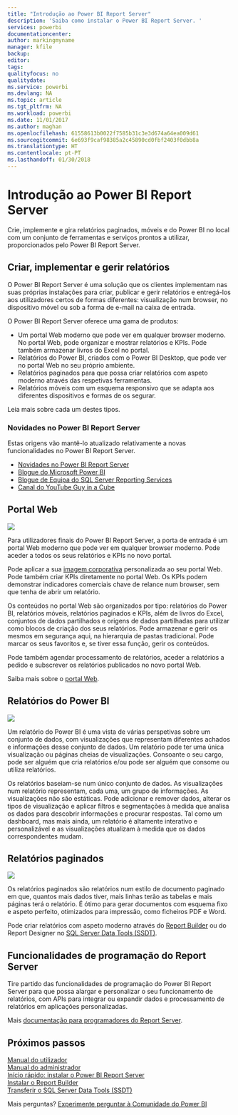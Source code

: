 ```yaml
---
title: "Introdução ao Power BI Report Server"
description: 'Saiba como instalar o Power BI Report Server. '
services: powerbi
documentationcenter: 
author: markingmyname
manager: kfile
backup: 
editor: 
tags: 
qualityfocus: no
qualitydate: 
ms.service: powerbi
ms.devlang: NA
ms.topic: article
ms.tgt_pltfrm: NA
ms.workload: powerbi
ms.date: 11/01/2017
ms.author: maghan
ms.openlocfilehash: 61558613b0022f7585b31c3e3d674a64ea009d61
ms.sourcegitcommit: 6e693f9caf98385a2c45890cd0fbf2403f0dbb8a
ms.translationtype: HT
ms.contentlocale: pt-PT
ms.lasthandoff: 01/30/2018
---
```

# <a name="get-started-with-power-bi-report-server"></a>Introdução ao Power BI Report Server
Crie, implemente e gira relatórios paginados, móveis e do Power BI no local com um conjunto de ferramentas e serviços prontos a utilizar, proporcionados pelo Power BI Report Server.

## <a name="create-deploy-and-manage-reports"></a>Criar, implementar e gerir relatórios
O Power BI Report Server é uma solução que os clientes implementam nas suas próprias instalações para criar, publicar e gerir relatórios e entregá-los aos utilizadores certos de formas diferentes: visualização num browser, no dispositivo móvel ou sob a forma de e-mail na caixa de entrada.

O Power BI Report Server oferece uma gama de produtos:

* Um portal Web moderno que pode ver em qualquer browser moderno. No portal Web, pode organizar e mostrar relatórios e KPIs. Pode também armazenar livros do Excel no portal.
* Relatórios do Power BI, criados com o Power BI Desktop, que pode ver no portal Web no seu próprio ambiente.
* Relatórios paginados para que possa criar relatórios com aspeto moderno através das respetivas ferramentas.
* Relatórios móveis com um esquema responsivo que se adapta aos diferentes dispositivos e formas de os segurar.

Leia mais sobre cada um destes tipos.

### <a name="whats-new-in-power-bi-report-server"></a>Novidades no Power BI Report Server
Estas origens vão mantê-lo atualizado relativamente a novas funcionalidades no Power BI Report Server.

* [Novidades no Power BI Report Server](whats-new.md)
* [Blogue do Microsoft Power BI](https://powerbi.microsoft.com/blog/)
* [Blogue de Equipa do SQL Server Reporting Services](https://blogs.msdn.microsoft.com/sqlrsteamblog/)
* [Canal do YouTube Guy in a Cube](https://aka.ms/guyinacube)

## <a name="web-portal"></a>Portal Web
![](media/get-started/web-portal.png)

Para utilizadores finais do Power BI Report Server, a porta de entrada é um portal Web moderno que pode ver em qualquer browser moderno. Pode aceder a todos os seus relatórios e KPIs no novo portal.

Pode aplicar a sua [imagem corporativa](https://docs.microsoft.com/sql/reporting-services/branding-the-web-portal) personalizada ao seu portal Web. Pode também criar KPIs diretamente no portal Web. Os KPIs podem demonstrar indicadores comerciais chave de relance num browser, sem que tenha de abrir um relatório.

Os conteúdos no portal Web são organizados por tipo: relatórios do Power BI, relatórios móveis, relatórios paginados e KPIs, além de livros do Excel, conjuntos de dados partilhados e origens de dados partilhadas para utilizar como blocos de criação dos seus relatórios. Pode armazenar e gerir os mesmos em segurança aqui, na hierarquia de pastas tradicional. Pode marcar os seus favoritos e, se tiver essa função, gerir os conteúdos.

Pode também agendar processamento de relatórios, aceder a relatórios a pedido e subscrever os relatórios publicados no novo portal Web.

Saiba mais sobre o [portal Web](https://docs.microsoft.com/sql/reporting-services/web-portal-ssrs-native-mode).

## <a name="power-bi-reports"></a>Relatórios do Power BI
![](media/get-started/powerbi-reports.png)

Um relatório do Power BI é uma vista de várias perspetivas sobre um conjunto de dados, com visualizações que representam diferentes achados e informações desse conjunto de dados.  Um relatório pode ter uma única visualização ou páginas cheias de visualizações. Consoante o seu cargo, pode ser alguém que cria relatórios e/ou pode ser alguém que consome ou utiliza relatórios.

Os relatórios baseiam-se num único conjunto de dados. As visualizações num relatório representam, cada uma, um grupo de informações. As visualizações não são estáticas. Pode adicionar e remover dados, alterar os tipos de visualização e aplicar filtros e segmentações à medida que analisa os dados para descobrir informações e procurar respostas. Tal como um dashboard, mas mais ainda, um relatório é altamente interativo e personalizável e as visualizações atualizam à medida que os dados correspondentes mudam.

## <a name="paginated-reports"></a>Relatórios paginados
![](media/get-started/paginated-reports.png)

Os relatórios paginados são relatórios num estilo de documento paginado em que, quantos mais dados tiver, mais linhas terão as tabelas e mais páginas terá o relatório. É ótimo para gerar documentos com esquema fixo e aspeto perfeito, otimizados para impressão, como ficheiros PDF e Word.

Pode criar relatórios com aspeto moderno através do [Report Builder](https://docs.microsoft.com/sql/reporting-services/report-builder/report-builder-in-sql-server-2016) ou do Report Designer no [SQL Server Data Tools (SSDT)](https://docs.microsoft.com/sql/reporting-services/tools/reporting-services-in-sql-server-data-tools-ssdt).

## <a name="report-server-programming-features"></a>Funcionalidades de programação do Report Server
Tire partido das funcionalidades de programação do Power BI Report Server para que possa alargar e personalizar o seu funcionamento de relatórios, com APIs para integrar ou expandir dados e processamento de relatórios em aplicações personalizadas.

Mais [documentação para programadores do Report Server](https://docs.microsoft.com/sql/reporting-services/reporting-services-developer-documentation).

## <a name="next-steps"></a>Próximos passos
[Manual do utilizador](user-handbook-overview.md)  
[Manual do administrador](admin-handbook-overview.md)  
[Início rápido: instalar o Power BI Report Server](quickstart-install-report-server.md)  
[Instalar o Report Builder](https://docs.microsoft.com/sql/reporting-services/install-windows/install-report-builder)  
[Transferir o SQL Server Data Tools (SSDT)](http://go.microsoft.com/fwlink/?LinkID=616714)

Mais perguntas? [Experimente perguntar à Comunidade do Power BI](https://community.powerbi.com/)

